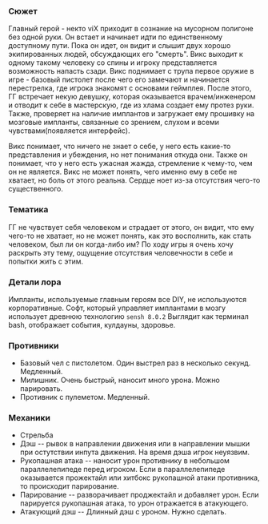 ### Сюжет 
Главный герой - некто viX приходит в сознание на мусорном полигоне без одной руки.
Он встает и начинает идти по единственному доступному пути. Пока он идет, он видит и слышит
двух хорошо экипированных людей, обсуждающих его "смерть". Викс выходит к одному такому 
человеку со спины и игроку представляется возможность напасть сзади. Викс поднимает с трупа
первое оружие в игре - базовый пистолет после чего его замечают и начинается перестрелка,
где игрока знакомят с основами геймплея. После этого, ГГ встречает некую девушку, которая 
оказывается врачем/инженером и отводит к себе в мастерскую, где из хлама создает ему 
протез руки. Также, проверяет на наличие имплантов и загружает ему прошивку на мозговые 
импланты, связанные со зрением, слухом и всеми чувствами(появляется интерфейс).
 
Викс понимает, что ничего не знает о себе, у него есть какие-то представления и убеждения, 
но нет понимания откуда они. Также он понимает, что у него есть ужасная жажда, стремление
к чему-то, чем он не является. Викс не может понять, чего именно ему в себе не хватает, но
боль от этого реальна. Сердце ноет из-за отсутствия чего-то существенного.

### Тематика
ГГ не чувствует себя человеком и страдает от этого, он видит, что ему чего-то не хватает, но
не может понять, как это восполнить, как стать человеком, был ли он когда-либо им? По ходу 
игры я очень хочу раскрыть эту тему, ощущение отсутствия человечности в себе и попытки жить 
с этим.

### Детали лора
Импланты, используемые главным героям все DIY, не используются корпоративные.
Софт, который управляет имплантами в мозгу использует древнюю технологию `sensh 8.0.2`
Выглядит как терминал bash, отображает события, кулдауны, здоровье.

### Противники

- Базовый чел с пистолетом. Один выстрел раз в несколько секунд. Медленный.
- Милишник. Очень быстрый, наносит много урона. Можно парировать.
- Противник с пулеметом. Медленный.

### Механики

- Стрельба
- Дэш -- рывок в направлении движения или в направлении мышки при остутствии инпута движения. На время дэша игрок неуязвим.
- Рукопашная атака -- наносит урон противнику в небольшом параллелепипеде перед игроком. Если в параллелепипеде оказывается прожектайл или хитбокс рукопашной атаки противника, то происходит парирование.
- Парирование -- разворачивает проджектайл и добавляет урон. Если парируется рукопашная атака, то урон отражается в атакующего. 
- Атакующий дэш -- Длинный дэш с уроном. Нужно сделать.

